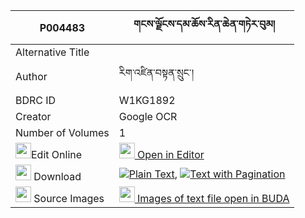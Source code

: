 |P004483|གངས་ལྗོངས་དམ་ཆོས་རིན་ཆེན་གཏེར་བུམ། 
| --- | --- 
|Alternative Title |
|Author| རིག་འཛིན་བསྟན་སྲུང་།
|BDRC ID | W1KG1892
|Creator | Google OCR
|Number of Volumes| 1
|<img width="25" src="https://img.icons8.com/color/25/000000/edit-property.png">Edit Online| [<img width="25" src="https://avatars.githubusercontent.com/u/45091458?s=200&v=4"> Open in Editor](http://editor.openpecha.org/P004483)
|<img width="25" src="https://img.icons8.com/fluent/48/000000/download-2.png"/>  Download | [![](https://img.icons8.com/color/20/000000/txt.png)Plain Text](https://github.com/Openpecha/P004483/releases/download/v1/gangjong_damcho_rinchen_ter_bu_plain_P004483.zip), [![](https://img.icons8.com/color/20/000000/txt.png)Text with Pagination](https://github.com/Openpecha/P004483/releases/download/v1/gangjong_damcho_rinchen_ter_bu_pages_P004483.zip)
|<img width="25" src="https://img.icons8.com/plasticine/100/000000/pictures-folder.png"/>  Source Images | [<img width="25" src="https://library.bdrc.io/icons/BUDA-small.svg"> Images of text file open in BUDA](https://library.bdrc.io/show/bdr:W1KG1892)